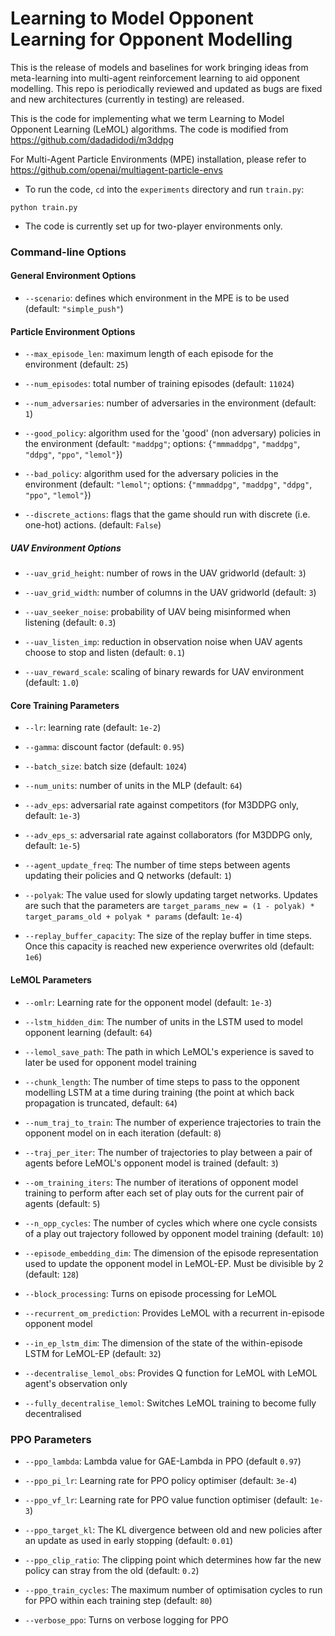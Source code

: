 # Learning to Model Opponent Learning for Opponent Modelling 

This is the release of models and baselines for work bringing ideas from meta-learning into multi-agent reinforcement learning to aid opponent modelling.
This repo is periodically reviewed and updated as bugs are fixed and new architectures (currently in testing) are released.

This is the code for implementing what we term Learning to Model Opponent Learning (LeMOL) algorithms. 
The code is modified from https://github.com/dadadidodi/m3ddpg

For Multi-Agent Particle Environments (MPE) installation, please refer to https://github.com/openai/multiagent-particle-envs

- To run the code, `cd` into the `experiments` directory and run `train.py`:

``python train.py``

- The code is currently set up for two-player environments only.

### Command-line Options

#### General Environment Options

- `--scenario`: defines which environment in the MPE is to be used (default: `"simple_push"`)

#### Particle Environment Options

- `--max_episode_len`: maximum length of each episode for the environment (default: `25`)

- `--num_episodes`: total number of training episodes (default: `11024`)

- `--num_adversaries`: number of adversaries in the environment (default: `1`)

- `--good_policy`: algorithm used for the 'good' (non adversary) policies in the environment
(default: `"maddpg"`; options: {`"mmmaddpg"`, `"maddpg"`, `"ddpg"`, `"ppo"`, `"lemol"`})

- `--bad_policy`: algorithm used for the adversary policies in the environment
(default: `"lemol"`; options: {`"mmmaddpg"`, `"maddpg"`, `"ddpg"`, `"ppo"`, `"lemol"`})

- `--discrete_actions`: flags that the game should run with discrete (i.e. one-hot) actions.
(default: `False`)

##### UAV Environment Options

- `--uav_grid_height`: number of rows in the UAV gridworld (default: `3`)

- `--uav_grid_width`: number of columns in the UAV gridworld (default: `3`)

- `--uav_seeker_noise`: probability of UAV being misinformed when listening (default: `0.3`)

- `--uav_listen_imp`: reduction in observation noise when UAV agents choose to stop and listen (default: `0.1`)

- `--uav_reward_scale`: scaling of binary rewards for UAV environment (default: `1.0`)

#### Core Training Parameters

- `--lr`: learning rate (default: `1e-2`)

- `--gamma`: discount factor (default: `0.95`)

- `--batch_size`: batch size (default: `1024`)

- `--num_units`: number of units in the MLP (default: `64`)

- `--adv_eps`: adversarial rate against competitors (for M3DDPG only, default: `1e-3`)

- `--adv_eps_s`: adversarial rate against collaborators (for M3DDPG only, default: `1e-5`)

- `--agent_update_freq`: The number of time steps between agents updating their policies and Q networks (default: `1`)

- `--polyak`: The value used for slowly updating target networks. Updates are such that the parameters are `target_params_new = (1 - polyak) * target_params_old + polyak * params` (default: `1e-4`)

- `--replay_buffer_capacity`: The size of the replay buffer in time steps. Once this capacity is reached new experience overwrites old (default: `1e6`)

#### LeMOL Parameters

- `--omlr`: Learning rate for the opponent model (default: `1e-3`)

- `--lstm_hidden_dim`: The number of units in the LSTM used to model opponent learning (default: `64`)

- `--lemol_save_path`: The path in which LeMOL's experience is saved to later be used for opponent model training

- `--chunk_length`: The number of time steps to pass to the opponent modelling LSTM at a time during training (the point at which back propagation is truncated, default: `64`)

- `--num_traj_to_train`: The number of experience trajectories to train the opponent model on in each iteration (default: `8`)

- `--traj_per_iter`: The number of trajectories to play between a pair of agents before LeMOL's opponent model is trained (default: `3`)

- `--om_training_iters`: The number of iterations of opponent model training to perform after each set of play outs for the current pair of agents (default: `5`)

- `--n_opp_cycles`: The number of cycles which where one cycle consists of a play out trajectory followed by opponent model training (default: `10`)

- `--episode_embedding_dim`: The dimension of the episode representation used to update the opponent model in LeMOL-EP. Must be divisible by 2 (default: `128`)

- `--block_processing`: Turns on episode processing for LeMOL

- `--recurrent_om_prediction`: Provides LeMOL with a recurrent in-episode opponent model

- `--in_ep_lstm_dim`: The dimension of the state of the within-episode LSTM for LeMOL-EP (default: `32`)

- `--decentralise_lemol_obs`: Provides Q function for LeMOL with LeMOL agent's observation only

- `--fully_decentralise_lemol`: Switches LeMOL training to become fully decentralised

### PPO Parameters

- `--ppo_lambda`: Lambda value for GAE-Lambda in PPO (default `0.97`)

- `--ppo_pi_lr`: Learning rate for PPO policy optimiser (default: `3e-4`)

- `--ppo_vf_lr`: Learning rate for PPO value function optimiser (default: `1e-3`)

- `--ppo_target_kl`: The KL divergence between old and new policies after an update as used in early stopping (default: `0.01`)

- `--ppo_clip_ratio`: The clipping point which determines how far the new policy can stray from the old (default: `0.2`)

- `--ppo_train_cycles`: The maximum number of optimisation cycles to run for PPO within each training step (default: `80`)

- `--verbose_ppo`: Turns on verbose logging for PPO